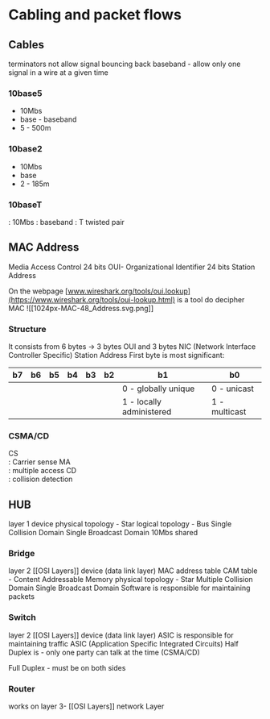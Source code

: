 # Cabling and packet flows
## Cables

terminators not allow signal bouncing back
baseband - allow only one signal in a wire at a given time
### 10base5
- 10Mbs
- base - baseband
- 5 - 500m
### 10base2
- 10Mbs 
- base
- 2 - 185m

### 10baseT
: 10Mbs
: baseband
: T twisted pair

## MAC Address 
Media Access Control
24 bits OUI- Organizational Identifier
24 bits Station Address

On the webpage [www.wireshark.org/tools/oui.lookup](https://www.wireshark.org/tools/oui-lookup.html) is a tool do decipher MAC
![[1024px-MAC-48_Address.svg.png]]


### Structure  
It consists from 6 bytes -> 3 bytes OUI and 3 bytes NIC (Network Interface Controller Specific) Station Address 
First byte is most significant: 

| b7  | b6  | b5  | b4  | b3  | b2  | b1                       | b0            |
| --- | --- | --- | --- | --- | --- | ------------------------ | ------------- |
|     |     |     |     |     |     | 0 - globally unique      | 0 - unicast   |
|     |     |     |     |     |     | 1 - locally administered | 1 - multicast |
### CSMA/CD
CS  
: Carrier sense
MA  
:  multiple access
CD  
:  collision detection

## HUB
layer 1 device
physical topology - Star
logical topology  - Bus
Single Collision Domain
Single Broadcast Domain
10Mbs shared


### Bridge
layer 2 [[OSI Layers]] device (data link layer)
MAC address table
CAM table - Content Addressable Memory
physical topology - Star
Multiple Collision Domain
Single Broadcast Domain
Software is responsible for maintaining packets

### Switch
layer 2 [[OSI Layers]] device (data link layer)
ASIC is responsible for maintaining traffic
ASIC (Application Specific Integrated Circuits)
Half Duplex is - only one party can talk at the time (CSMA/CD)

Full Duplex - must be on both sides

### Router
works on layer 3- [[OSI Layers]] network Layer